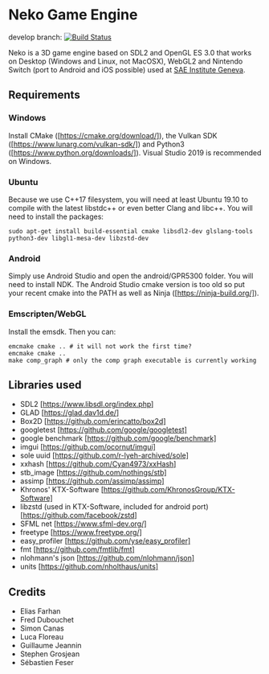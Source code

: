 # Neko Game Engine 
develop branch: [![Build Status](https://travis-ci.com/EliasFarhan/NekoEngine.svg?branch=develop)](https://travis-ci.com/EliasFarhan/NekoEngine)

Neko is a 3D game engine based on SDL2 and OpenGL ES 3.0 that works on Desktop (Windows and Linux, not MacOSX), WebGL2 and Nintendo Switch (port to Android and iOS possible) used at [SAE Institute Geneva](https://sae.swiss).

## Requirements
### Windows
Install CMake ([https://cmake.org/download/]), the Vulkan SDK ([https://www.lunarg.com/vulkan-sdk/]) and Python3 ([https://www.python.org/downloads/]). Visual Studio 2019 is recommended on Windows.
### Ubuntu
Because we use C++17 filesystem, you will need at least Ubuntu 19.10 to compile with the latest libstdc++ or even better Clang and libc++. You will need to install the packages:
```
sudo apt-get install build-essential cmake libsdl2-dev glslang-tools python3-dev libgl1-mesa-dev libzstd-dev 
```
### Android
Simply use Android Studio and open the android/GPR5300 folder. You will need to install NDK. The Android Studio cmake version is too old so put your recent cmake into the PATH as well as Ninja ([https://ninja-build.org/]).
### Emscripten/WebGL
Install the emsdk. Then you can:
```
emcmake cmake .. # it will not work the first time?
emcmake cmake ..
make comp_graph # only the comp graph executable is currently working 
```
## Libraries used
- SDL2 [https://www.libsdl.org/index.php]
- GLAD [https://glad.dav1d.de/]
- Box2D [https://github.com/erincatto/box2d]
- googletest [https://github.com/google/googletest]
- google benchmark [https://github.com/google/benchmark]
- imgui [https://github.com/ocornut/imgui]
- sole uuid [https://github.com/r-lyeh-archived/sole]
- xxhash [https://github.com/Cyan4973/xxHash]
- stb_image [https://github.com/nothings/stb]
- assimp [https://github.com/assimp/assimp]
- Khronos' KTX-Software [https://github.com/KhronosGroup/KTX-Software]
- libzstd (used in KTX-Software, included for android port) [https://github.com/facebook/zstd]
- SFML net [https://www.sfml-dev.org/]
- freetype [https://www.freetype.org/]
- easy_profiler [https://github.com/yse/easy_profiler]
- fmt [https://github.com/fmtlib/fmt]
- nlohmann's json [https://github.com/nlohmann/json]
- units [https://github.com/nholthaus/units]

## Credits
- Elias Farhan
- Fred Dubouchet
- Simon Canas
- Luca Floreau
- Guillaume Jeannin
- Stephen Grosjean
- Sébastien Feser